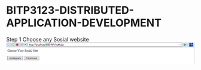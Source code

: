 # BITP3123-DISTRIBUTED-APPLICATION-DEVELOPMENT

Step 1 Choose any Sosial website 
![alt text](https://github.com/Raymond106/BITP3123-DISTRIBUTED-APPLICATION-DEVELOPMENT/blob/c6cb7f97e0da29b2b9e1812aaa8909b5e0731abf/1.PNG)
